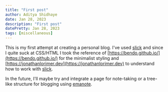 ```yaml
---
title: "First post"
author: Aditya Shidhaye
date: Jan 28, 2023
description: "First post"
datePretty: Jan 28, 2023
tags: [miscellaneous]
---
```


This is my first attempt at creating a personal blog. I've used [slick] and
since I quite suck at CSS/HTML I took the reference of [https://bendo.github.io/](https://bendo.github.io/)
for the minimalist styling and [https://jonathanlorimer.dev](https://jonathanlorimer.dev) to understand how to
work with [slick].

In the future, I'll maybe try and integrate a page for note-taking or a tree-like structure
for blogging using [emanote].

  [slick]: <https://github.com/ChrisPenner/slick>
  [emanote]: <https://srid.ca/emanote>
  
